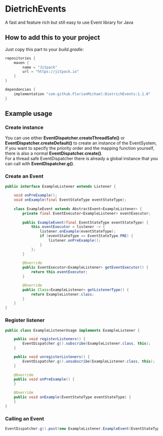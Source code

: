# DietrichEvents
A fast and feature rich but still easy to use Event library for Java

## How to add this to your project
Just copy this part to your *build.gradle*:
```groovy
repositories {
    maven {
        name = "Jitpack"
        url = "https://jitpack.io"
    }
}

dependencies {
    implementation "com.github.FlorianMichael:DietrichEvents:1.1.0"
}
```

## Example usage
### Create instance
You can use either **EventDispatcher.createThreadSafe()** or **EventDispatcher.createDefault()** to create an instance of the EventSystem, <br>
if you want to specify the priority order and the mapping function yourself, there is also a normal **EventDispatcher.create()**. <br>
For a thread safe EventDispatcher there is already a global instance that you can call with **EventDispatcher.g()**. <br>

### Create an Event
```java
public interface ExampleListener extends Listener {
    
    void onPreExample();
    void onExample(final EventStateType eventStateType);
    
    class ExampleEvent extends AbstractEvent<ExampleListener> {
        private final EventExecutor<ExampleListener> eventExecutor;
        
        public ExampleEvent(final EventStateType eventStateType) {
            this.eventExecutor = listener -> {
                listener.onExample(eventStateType);
                if (eventStateType == EventStateType.PRE) {
                    listener.onPreExample();
                }
            };
        }
        
        @Override
        public EventExecutor<ExampleListener> getEventExecutor() {
            return this.eventExecutor;
        }

        @Override
        public Class<ExampleListener> getListenerType() {
            return ExampleListener.class;
        }
    }
}
```

### Register listener
```java
public class ExampleListenerUsage implements ExampleListener {

    public void registerListeners() {
        EventDispatcher.g().subscribe(ExampleListener.class, this);
    }

    public void unregisterListeners() {
        EventDispatcher.g().unsubscribe(ExampleListener.class, this);
    }
    
    @Override
    public void onPreExample() {
    }

    @Override
    public void onExample(EventStateType eventStateType) {
    }
}
```

### Calling an Event
```java
EventDispatcher.g().post(new ExampleListener.ExampleEvent(EventStateType.PRE));
```
